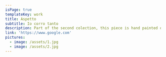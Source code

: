 ```yaml
---
isPage: true
templateKey: work
title: Aspetto
subtitle: Io corro tanto
description: Part of the second colection, this piece is hand painted on canvas. It's got a great contemporary feel, with large, thick brush strokes. This painting has several oil layers that build up the colour and shape, including interesting brush strokes that add interest when seen up close. It is finished with chalk pastel marks to add unique edge.
link: 'https://www.google.com'
pictures:
  - image: /assets/1.jpg
  - image: /assets/2.jpg
---
```


